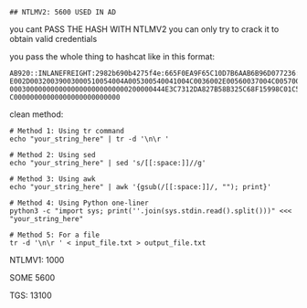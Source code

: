 	## NTLMV2: 5600 USED IN AD
you cant PASS THE HASH WITH NTLMV2 you can only try to crack it to obtain valid credentials

you pass the whole thing to hashcat like in this format:
```
AB920::INLANEFREIGHT:2982b690b4275f4e:665F0EA9F65C10D7B6AAB6B96D077236:010100000000000080B7847A5608DC01EC92DF6A95BE17C40000000002000800560037004C00570001001E00570049004E002D00320039003000510054004A005300540041004C00360004003400570049004  
E002D00320039003000510054004A005300540041004C0036002E00560037004C0057002E004C004F00430041004C0003001400560037004C0057002E004C004F00430041004C0005001400560037004C0057002E004C004F00430041004C000700080080B7847A5608DC01060004000200000008003  
00030000000000000000000000000200000444E3C7312DA827B58B325C68F15998C01C52744F036037213AD04C5791713910A0010000000000000000000000000000000000009002E0063006900660073002F0049004E004C0041004E0045004600520049004700480054002E004C004F00430041004  
C00000000000000000000000000
```


clean method:
```
# Method 1: Using tr command
echo "your_string_here" | tr -d '\n\r ' 

# Method 2: Using sed
echo "your_string_here" | sed 's/[[:space:]]//g'

# Method 3: Using awk
echo "your_string_here" | awk '{gsub(/[[:space:]]/, ""); print}'

# Method 4: Using Python one-liner
python3 -c "import sys; print(''.join(sys.stdin.read().split()))" <<< "your_string_here"

# Method 5: For a file
tr -d '\n\r ' < input_file.txt > output_file.txt
```


NTLMV1: 1000

SOME 5600


TGS: 13100